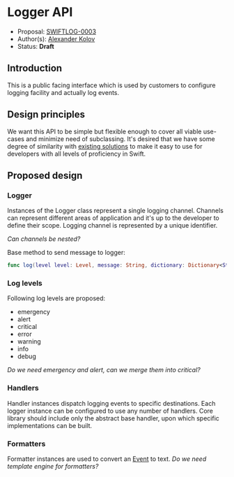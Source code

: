 # Logger API

* Proposal: [SWIFTLOG-0003](https://github.com/akolov/swift-logging/blob/master/proposals/0003-logger-api.md)
* Author(s): [Alexander Kolov](https://github.com/akolov)
* Status: **Draft**

## Introduction

This is a public facing interface which is used by customers to configure logging facility and actually log events.

## Design principles

We want this API to be simple but flexible enough to cover all viable use-cases and minimize need of subclassing.
It's desired that we have some degree of similarity with [existing solutions](https://github.com/akolov/swift-logging/blob/master/proposals/0000-reference-projects.md) to make it easy to use for developers with all levels of proficiency in Swift.

## Proposed design

### Logger

Instances of the Logger class represent a single logging channel. Channels can represent different areas of application and it's up to the developer to define their scope. Logging channel is represented by a unique identifier.

_Can channels be nested?_

Base method to send message to logger:

```swift
func log(level level: Level, message: String, dictionary: Dictionary<String: AnyObject>?, file: String = __FILE__, function: String = __FUNCTION__, line: Int = __LINE__, column: Int = __COLUMN__) -> Void
```

### Log levels

Following log levels are proposed:

* emergency
* alert
* critical
* error
* warning
* info
* debug

_Do we need emergency and alert, can we merge them into critical?_

### Handlers

Handler instances dispatch logging events to specific destinations. Each logger instance can be configured to use any number of handlers.
Core library should include only the abstract base handler, upon which specific implementations can be built.

### Formatters

Formatter instances are used to convert an [Event](https://github.com/akolov/swift-logging/blob/master/proposals/0002-event-interface.md) to text.
_Do we need template engine for formatters?_
